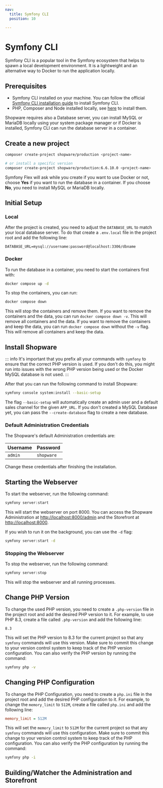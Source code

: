 ```yaml
---
nav:
  title: Symfony CLI
  position: 10

---
```


# Symfony CLI

Symfony CLI is a popular tool in the Symfony ecosystem that helps to spawn a local development environment. It is a lightweight and an alternative way to Docker to run the application locally.

## Prerequisites

- Symfony CLI installed on your machine. You can follow the official [Symfony CLI installation guide](https://symfony.com/download) to install Symfony CLI.
- PHP, Composer and Node installed locally, see [here](../requirements.md) to install them.

Shopware requires also a Database server, you can install MySQL or MariaDB locally using your system package manager or if Docker is installed, Symfony CLI can run the database server in a container.

## Create a new project

```bash
composer create-project shopware/production <project-name>

# or install a specific version
composer create-project shopware/production:6.6.10.0 <project-name>
```

Symfony Flex will ask while you create if you want to use Docker or not, choose **Yes** if you want to run the database in a container. If you choose **No**, you need to install MySQL or MariaDB locally.

## Initial Setup

### Local

After the project is created, you need to adjust the `DATABASE_URL` to match your local database server. To do that create a `.env.local` file in the project root and add the following line:

```dotenv
DATABASE_URL=mysql://username:password@localhost:3306/dbname
```

### Docker

To run the database in a container, you need to start the containers first with:

```bash
docker compose up -d
```

To stop the containers, you can run:

```bash
docker compose down
```

This will stop the containers and remove them. If you want to remove the containers and the data, you can run `docker compose down -v`.
This will remove all containers and the data.
If you want to remove the containers and keep the data, you can run `docker compose down` without the `-v` flag.
This will remove all containers and keep the data.

## Install Shopware

::: info
It's important that you prefix all your commands with `symfony` to ensure that the correct PHP version is used. If you don't do this, you might run into issues with the wrong PHP version being used or the Docker MySQL database is not used.
:::

After that you can run the following command to install Shopware:

```bash
symfony console system:install --basic-setup
```

The flag `--basic-setup` will automatically create an admin user and a default sales channel for the given `APP_URL`. If you don't created a MySQL Database yet, you can pass the `--create-database` flag to create a new database.

### Default Administration Credentials

The Shopware's default Administration credentials are:

| Username | Password   |
|:---------|:-----------|
| `admin`  | `shopware` |

Change these credentials after finishing the installation.

## Starting the Webserver

To start the webserver, run the following command:

```bash
symfony server:start
```

This will start the webserver on port 8000. You can access the Shopware Administration at [http://localhost:8000/admin](http://localhost:8000/admin) and the Storefront at [http://localhost:8000](http://localhost:8000).

If you wish to run it on the background, you can use the `-d` flag:

```bash
symfony server:start -d
```

### Stopping the Webserver

To stop the webserver, run the following command:

```bash
symfony server:stop
```

This will stop the webserver and all running processes.

## Change PHP Version

To change the used PHP version, you need to create a `.php-version` file in the project root and add the desired PHP version to it. For example, to use PHP 8.3, create a file called `.php-version` and add the following line:

```dotenv
8.3
```

This will set the PHP version to 8.3 for the current project so that any `symfony` commands will use this version. Make sure to commit this change to your version control system to keep track of the PHP version configuration. You can also verify the PHP version by running the command:

```bash
symfony php -v
```

## Changing PHP Configuration

To change the PHP Configuration, you need to create a `php.ini` file in the project root and add the desired PHP configuration to it. For example, to change the `memory_limit` to `512M`, create a file called `php.ini` and add the following line:

```ini
memory_limit = 512M
```

This will set the `memory_limit` to `512M` for the current project so that any `symfony` commands will use this configuration. Make sure to commit this change to your version control system to keep track of the PHP configuration.
You can also verify the PHP configuration by running the command:

```bash
symfony php -i
```

## Building/Watcher the Administration and Storefront

<PageRef page="../template#building-watching-administration-and-storefront" />

